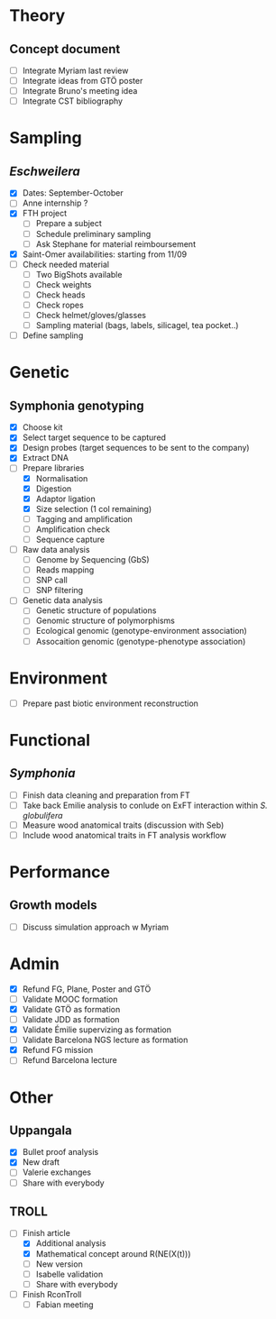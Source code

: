 # Theory

## Concept document

- [ ] Integrate Myriam last review
- [ ] Integrate ideas from GTÖ poster
- [ ] Integrate Bruno's meeting idea
- [ ] Integrate CST bibliography

# Sampling

## *Eschweilera*

- [x] Dates: September-October
- [ ] Anne internship ?
- [x] FTH project
    - [ ] Prepare a subject
    - [ ] Schedule preliminary sampling
    - [ ] Ask Stephane for material reimboursement
- [x] Saint-Omer availabilities: starting from 11/09
- [ ] Check needed material
    - [ ] Two BigShots available
    - [ ] Check weights
    - [ ] Check heads
    - [ ] Check ropes
    - [ ] Check helmet/gloves/glasses
    - [ ] Sampling material (bags, labels, silicagel, tea pocket..)
- [ ] Define sampling

# Genetic

## Symphonia genotyping

- [x] Choose kit
- [x] Select target sequence to be captured
- [x] Design probes (target sequences to be sent to the company)
- [x] Extract DNA
- [ ] Prepare libraries
    - [x] Normalisation
    - [x] Digestion
    - [x] Adaptor ligation
    - [x] Size selection (1 col remaining)
    - [ ] Tagging and amplification
    - [ ] Amplification check
    - [ ] Sequence capture
- [ ] Raw data analysis
    - [ ] Genome by Sequencing (GbS)
    - [ ] Reads mapping
    - [ ] SNP call
    - [ ] SNP filtering
- [ ] Genetic data analysis
    - [ ] Genetic structure of populations
    - [ ] Genomic structure of polymorphisms
    - [ ] Ecological genomic (genotype-environment association)
    - [ ] Assocaition genomic (genotype-phenotype association)

# Environment

- [ ] Prepare past biotic environment reconstruction

# Functional

## *Symphonia*

- [ ] Finish data cleaning and preparation from FT
- [ ] Take back Emilie analysis to conlude on ExFT interaction within *S. globulifera*
- [ ] Measure wood anatomical traits (discussion with Seb)
- [ ] Include wood anatomical traits in FT analysis workflow

# Performance

## Growth models

- [ ] Discuss simulation approach w Myriam

# Admin

- [x] Refund FG, Plane, Poster and GTÖ
- [ ] Validate MOOC formation
- [x] Validate GTÖ as formation
- [ ] Validate JDD as formation
- [x] Validate Émilie supervizing as formation
- [ ] Validate Barcelona NGS lecture as formation
- [x] Refund FG mission
- [ ] Refund Barcelona lecture

# Other

## Uppangala

- [x] Bullet proof analysis
- [x] New draft
- [ ] Valerie exchanges
- [ ] Share with everybody

## TROLL

- [ ] Finish article
    - [x] Additional analysis
    - [x] Mathematical concept around R(NE(X(t)))
    - [ ] New version
    - [ ] Isabelle validation
    - [ ] Share with everybody
- [ ] Finish RconTroll
    - [ ] Fabian meeting
